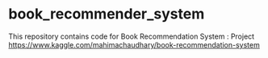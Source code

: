 # book_recommender_system
This repository contains code for Book Recommendation System : Project https://www.kaggle.com/mahimachaudhary/book-recommendation-system
